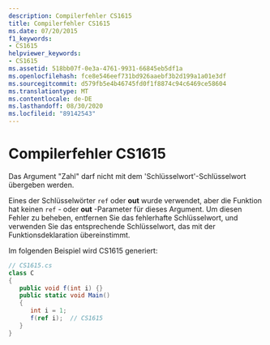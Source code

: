 ```yaml
---
description: Compilerfehler CS1615
title: Compilerfehler CS1615
ms.date: 07/20/2015
f1_keywords:
- CS1615
helpviewer_keywords:
- CS1615
ms.assetid: 518bb07f-0e3a-4761-9931-66845eb5df1a
ms.openlocfilehash: fce8e546eef731bd926aaebf3b2d199a1a01e3df
ms.sourcegitcommit: d579fb5e4b46745fd0f1f8874c94c6469ce58604
ms.translationtype: MT
ms.contentlocale: de-DE
ms.lasthandoff: 08/30/2020
ms.locfileid: "89142543"
---
```

# <a name="compiler-error-cs1615"></a>Compilerfehler CS1615
Das Argument "Zahl" darf nicht mit dem 'Schlüsselwort'-Schlüsselwort übergeben werden.  
  
 Eines der Schlüsselwörter `ref` oder **out** wurde verwendet, aber die Funktion hat keinen `ref` - oder **out** -Parameter für dieses Argument. Um diesen Fehler zu beheben, entfernen Sie das fehlerhafte Schlüsselwort, und verwenden Sie das entsprechende Schlüsselwort, das mit der Funktionsdeklaration übereinstimmt.  
  
 Im folgenden Beispiel wird CS1615 generiert:  
  
```csharp  
// CS1615.cs  
class C  
{  
   public void f(int i) {}  
   public static void Main()  
   {  
      int i = 1;  
      f(ref i);  // CS1615  
   }  
}  
```

